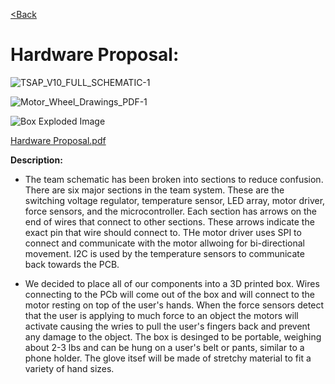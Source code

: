 
[<Back](https://team-208-github-io.github.io/Team-208/)

# Hardware Proposal: 

![TSAP_V10_FULL_SCHEMATIC-1](https://user-images.githubusercontent.com/93965371/234107738-574bb77e-09e0-4cc7-a913-b657c7c2f1f1.png)

![Motor_Wheel_Drawings_PDF-1](https://user-images.githubusercontent.com/93965371/234371064-035c9df2-a176-4f21-9d54-11f0e8e38610.png)

![Box Exploded Image](https://user-images.githubusercontent.com/93965371/234371189-d0385ce9-2c1e-4dcd-b9a5-4fc5450d09aa.png)


[Hardware Proposal.pdf](https://github.com/Team-208-github-io/Team-208/files/10964633/Hardware.Proposal.pdf)
 
**Description:**
* The team schematic has been broken into sections to reduce confusion\. There are six major sections in the team system\. These are the switching voltage regulator, temperature sensor, LED array, motor driver, force sensors, and the microcontroller\. Each section has arrows on the end of wires that connect to other sections\. These arrows indicate the exact pin that wire should connect to\. THe motor driver uses SPI to connect and communicate with the motor allwoing for bi-directional movement\. I2C is used by the temperature sensors to communicate back towards the PCB\. 

* We decided to place all of our components into a 3D printed box\. Wires connecting to the PCb will come out of the box and will connect to the motor resting on top of the user's hands\. When the force sensors detect that the user is applying to much force to an object the motors will activate causing  the wries to pull the user's fingers back and prevent any damage to the object\. The box is desinged to be portable, weighing about 2-3 lbs and can be hung on a user's belt or pants, similar to a phone holder\. The glove itsef will be made of stretchy material to fit a variety of hand sizes\. 
